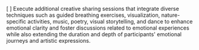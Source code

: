 [ ] Execute additional creative sharing sessions that integrate diverse techniques such as guided breathing exercises, visualization, nature-specific activities, music, poetry, visual storytelling, and dance to enhance emotional clarity and foster discussions related to emotional experiences while also extending the duration and depth of participants' emotional journeys and artistic expressions.
